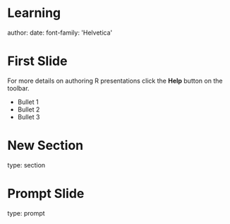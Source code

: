 Learning
========================================================
author: 
date: 
font-family: 'Helvetica'

First Slide
========================================================

For more details on authoring R presentations click the
**Help** button on the toolbar.

- Bullet 1
- Bullet 2
- Bullet 3

New Section
====================================
type: section

Prompt Slide
====================================
type: prompt
